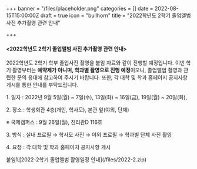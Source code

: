 +++
banner = "/files/placeholder.png"
categories = []
date = 2022-08-15T15:00:00Z
draft = true
icon = "bullhorn"
title = "2022학년도 2학기 졸업앨범 사진 추가촬영 관련 안내"

+++
#### <2022학년도 2학기 졸업앨범 사진 추가촬영 관련 안내>

2022학년도 2학기 학부 졸업사진 촬영을 붙임 자료와 같이 진행할 예정입니다. 이번 학기 촬영부터는 **예약제가 아니며, 학과별 촬영으로 진행 예정**이오니, 졸업앨범 촬영과 관련한 문의 응대에 참고하여 주시기 바랍니다. 또한, 각 대학 및 학과 홈페이지 공지사항 게시를 통한 안내를 부탁드립니다.

1\. 일자 : 2022년 9월 5일(월) \~ 7일(수), 13일(화) \~ 16일(금), 19일(월) \~ 20일(화),

2\. 장소 : 학생회관 4층(개인, 학사모), 본관 앞(야외, 단체)

※ 국제캠퍼스 : 9월 26일(월), 진리관D 116호

3\. 방식 : 실내 프로필 → 학사모 사진 → 야외 프로필 → 학과별 단체 사진 촬영

4\. 요청 : 각 대학 및 학과 홈페이지 공지사항 게시

붙임1.\[2022-2학기 졸업앨범 촬영일정 안내\](/files/2022-2.zip)